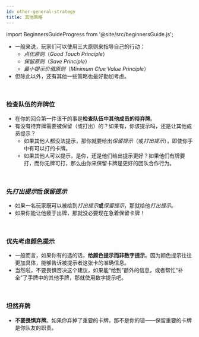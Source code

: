```yaml
---
id: other-general-strategy
title: 其他策略
---
```


import BeginnersGuideProgress from '@site/src/beginnersGuide.js';

<BeginnersGuideProgress id="other-general-strategy" />

- 一般来说，玩家们可以使用三大原则来指导自己的行动：
  - *点优原则*（*Good Touch Principle*）
  - *保留原则*（*Save Principle*）
  - *最小提示价值原则*（*Minimum Clue Value Principle*）
- 但除此以外，还有其他一些策略也最好勤加考虑。

<br />

### 检查队伍的弃牌位

- 在你的回合第一件该干的事是**检查队伍中其他成员的待弃牌**。
- 有没有待弃牌需要被保留（或打出）的？如果有，你该提示吗，还是让其他成员提示？
  - 如果其他人都没法提示，那你就要给出*保留提示*（或*打出提示*），即使你手中有可以打的卡牌。
  - 如果其他人可以提示，是你，还是他们给出提示更好？如果他们有牌要打，而你无牌可打，那么由你来保留卡牌是更好的团队合作行为。

<br />

### 先*打出提示*后*保留提示*

- 如果一名玩家既可以被给到*打出提示***或***保留提示*，那就给他*打出提示*。
- 如果你能让他疲于出牌，那就没必要现在急着保留卡牌！

<br />

### 优先考虑颜色提示

- 一般而言，如果你有的选的话，**给颜色提示而非数字提示**。因为颜色提示往往更加具体，能够告诉被提示者这张卡的准确信息。
- 当然啦，不要畏惧否决这个建议，如果能“给到”额外的信息，或者帮忙“补全”了手牌中的其他手牌，那就使用数字提示吧。

<br />

### 坦然弃牌

- **不要畏惧弃牌**。如果你弃掉了重要的卡牌，那不是你的错——保留重要的卡牌是你队友的职责。
